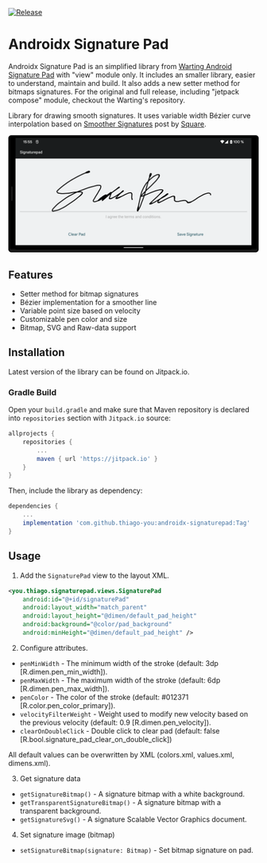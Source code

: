 [![Release](https://jitpack.io/v/thiago-you/androidx-signaturepad.svg)](https://jitpack.io/#thiago-you/androidx-signaturepad)

Androidx Signature Pad
====================

Androidx Signature Pad is an simplified library from [Warting Android Signature Pad](https://github.com/warting/android-signaturepad) with "view" module only. It includes an smaller library, easier to understand, maintain and build. It also adds a new setter method for bitmaps signatures. For the original and full release, including "jetpack compose" module, checkout the Warting's repository.

Library for drawing smooth signatures. It uses variable width Bézier curve interpolation based on [Smoother Signatures](https://developer.squareup.com/blog/smoother-signatures) post by [Square](https://squareup.com).

![Screenshot](/images/header.png)

## Features

* Setter method for bitmap signatures
* Bézier implementation for a smoother line
* Variable point size based on velocity
* Customizable pen color and size
* Bitmap, SVG and Raw-data support

## Installation

Latest version of the library can be found on Jitpack.io.

### Gradle Build

Open your `build.gradle` and make sure that Maven repository is declared into `repositories` section with `Jitpack.io` source:

```gradle
allprojects {
    repositories {
        ...
        maven { url 'https://jitpack.io' }
    }
}
```

Then, include the library as dependency:

```gradle
dependencies {
    ...
    implementation 'com.github.thiago-you:androidx-signaturepad:Tag'
}
```

## Usage

1. Add the `SignaturePad` view to the layout XML.

```xml
<you.thiago.signaturepad.views.SignaturePad
    android:id="@+id/signaturePad"
    android:layout_width="match_parent"
    android:layout_height="@dimen/default_pad_height"
    android:background="@color/pad_background"
    android:minHeight="@dimen/default_pad_height" />
```

2. Configure attributes.

* `penMinWidth` - The minimum width of the stroke (default: 3dp [R.dimen.pen_min_width]).
* `penMaxWidth` - The maximum width of the stroke (default: 6dp [R.dimen.pen_max_width]).
* `penColor` - The color of the stroke (default: #012371 [R.color.pen_color_primary]).
* `velocityFilterWeight` - Weight used to modify new velocity based on the previous velocity (default: 0.9 [R.dimen.pen_velocity]).
* `clearOnDoubleClick` - Double click to clear pad (default: false [R.bool.signature_pad_clear_on_double_click])

All default values can be overwritten by XML (colors.xml, values.xml, dimens.xml).

3. Get signature data

* `getSignatureBitmap()` - A signature bitmap with a white background.
* `getTransparentSignatureBitmap()` - A signature bitmap with a transparent background.
* `getSignatureSvg()` - A signature Scalable Vector Graphics document.

4. Set signature image (bitmap)

* `setSignatureBitmap(signature: Bitmap)` - Set bitmap signature on pad.
